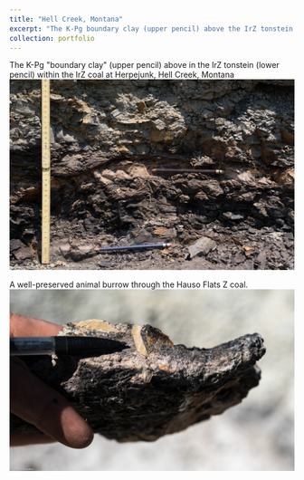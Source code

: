 ```yaml
---
title: "Hell Creek, Montana"
excerpt: "The K-Pg boundary clay (upper pencil) above the IrZ tonstein (lower pencil) within the IrZ coal at Herpejunk, Hell Creek, Montana <br/><a href='/portfolio/100-hell-creek-2017/'><img src='/images/KTB.jpg'></a>"
collection: portfolio
---
```


The K-Pg "boundary clay" (upper pencil) above in the IrZ tonstein (lower pencil) within the IrZ coal at Herpejunk, Hell Creek, Montana
<a href='/images/KTB.jpg'><img src='/images/KTB.jpg'></a>

A well-preserved animal burrow through the Hauso Flats Z coal.
<a href='/images/HFZBurrow.jpg'><img src='/images/HFZBurrow.jpg'></a>
